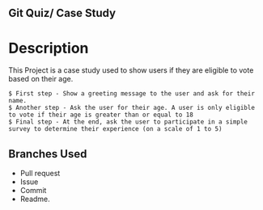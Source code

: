 ## Git Quiz/ Case Study


# Description
This Project is a case study used to show users if they are eligible to vote based on their age. 


```
$ First step - Show a greeting message to the user and ask for their name.
$ Another step - Ask the user for their age. A user is only eligible to vote if their age is greater than or equal to 18
$ Final step - At the end, ask the user to participate in a simple survey to determine their experience (on a scale of 1 to 5)
```


## Branches Used

* Pull request
* Issue
* Commit
* Readme.
